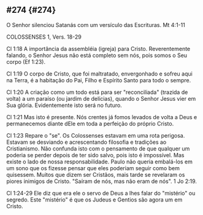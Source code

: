 ## #274 {#274}

O Senhor silenciou Satanás com um versículo das Escrituras. Mt 4:1-11

COLOSSENSES 1, Vers. 18-29

Cl 1:18 A importância da assembléia (igreja) para Cristo. Reverentemente falando, o Senhor Jesus não está completo sem nós, pois somos o Seu corpo (Ef 1:23).

Cl 1:19 O corpo de Cristo, que foi maltratado, envergonhado e sofreu aqui na Terra, é a habitação do Pai, Filho e Espírito Santo para todo o sempre.

Cl 1:20 A criação como um todo está para ser &quot;reconciliada&quot; (trazida de volta) a um paraíso (ou jardim de delícias), quando o Senhor Jesus vier em Sua glória. Evidentemente isto será no futuro.

Cl 1:21 Mas isto é presente. Nós crentes já fomos levados de volta a Deus e permanecemos diante dEle em toda a perfeição do próprio Cristo.

Cl 1:23 Repare o &quot;se&quot;. Os Colossenses estavam em uma rota perigosa. Estavam se desviando e acrescentando filosofia e tradições ao Cristianismo. Não confunda isto com o pensamento de que qualquer um poderia se perder depois de ter sido salvo, pois isto é impossível. Mas existe o lado de nossa responsabilidade. Paulo não queria embalá-los em um sono que os fizesse pensar que eles poderiam seguir como bem quisessem. Muitos que dizem ser Cristãos, mais tarde se revelaram os piores inimigos de Cristo. &quot;Saíram de nós, mas não eram de nós&quot;. 1 Jo 2:19.

Cl 1:24-29 Ele diz que era ele o servo de Deus a lhes falar do &quot;mistério&quot; ou segredo. Este &quot;mistério&quot; é que os Judeus e Gentios são agora um em Cristo.